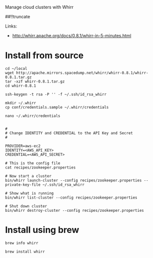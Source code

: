 Manage cloud clusters with Whirr

[meta:author]: <> (Jonas Colmsjo)
[meta:title]: <> (Manage cloud clusters with Whirr)
[meta:date]: <> (2013-03-19)
[meta:nested:key]: <> (Metadata value)

##!!truncate


Links:

 * http://whirr.apache.org/docs/0.8.1/whirr-in-5-minutes.html


# Install from source

```
cd ~/local
wget http://apache.mirrors.spacedump.net/whirr/whirr-0.8.1/whirr-0.8.1.tar.gz
tar -xzf whirr-0.8.1.tar.gz
cd whirr-0.8.1

ssh-keygen -t rsa -P '' -f ~/.ssh/id_rsa_whirr 

mkdir ~/.whirr
cp conf/credentials.sample ~/.whirr/credentials

nano ~/.whirr/credentials


#
# Change IDENTITY and CREDENTIAL to the API Key and Secret
#

PROVIDER=aws-ec2
IDENTITY=<AWS_API_KEY>
CREDENTIAL=<AWS_API_SECRET>

# This is the config file
cat recipes/zookeeper.properties

# Now start a cluster
bin/whirr launch-cluster --config recipes/zookeeper.properties --private-key-file ~/.ssh/id_rsa_whirr

# Show what is running
bin/whirr list-cluster --config recipes/zookeeper.properties

# Shut down cluster
bin/whirr destroy-cluster --config recipes/zookeeper.properties
```


# Install using brew

```
brew info whirr

brew install whirr
```





